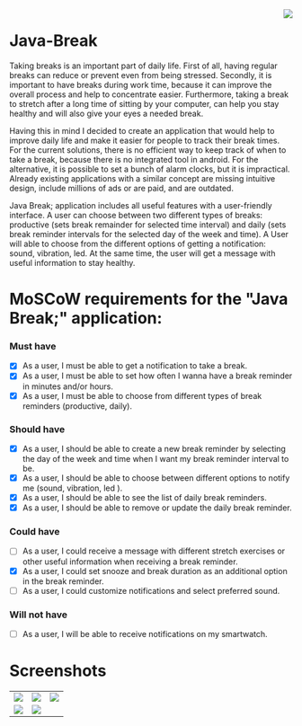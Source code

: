 <img align="right" src="https://user-images.githubusercontent.com/55923499/111072954-192dc180-84dd-11eb-9b0a-68fba3c4727b.png">

# Java-Break
Taking breaks is an important part of daily life. First of all, having regular breaks can reduce or prevent even from being stressed. Secondly, it is important to have breaks during work time, because it can improve the overall process and help to concentrate easier. Furthermore, taking a break to stretch after a long time of sitting by your computer, can help you stay healthy and will also give your eyes a needed break.

Having this in mind I decided to create an application that would help to improve daily life and make it easier for people to track their break times. 
For the current solutions, there is no efficient way to keep track of when to take a break, because there is no integrated tool in android. For the alternative, it is possible to set a bunch of alarm clocks, but it is impractical. Already existing applications with a similar concept are missing intuitive design, include millions of ads or are paid, and are outdated.

Java Break; application includes all useful features with a user-friendly interface. A user can choose between two different types of breaks:  productive (sets break remainder for selected time interval) and daily (sets break reminder intervals for the selected day of the week and time). A User will able to choose from the different options of getting a notification: sound, vibration, led. At the same time, the user will get a message with useful information to stay healthy. 



# MoSCoW requirements for the "Java Break;" application:

### Must have
- [x] As a user, I must be able to get a notification to take a break.
- [x] As a user, I must be able to set how often I wanna have a break reminder in minutes and/or hours.
- [x] As a user, I must be able to choose from different types of break reminders (productive, daily).
### Should have
- [x] As a user, I should be able to create a new break reminder by selecting the day of the week and time when I want my break reminder interval to be. 
- [x] As a user, I should be able to choose between different options to notify me (sound, vibration, led ).
- [x] As a user, I should be able to see the list of daily break reminders.
- [x] As a user, I should be able to remove or update the daily break reminder.
### Could have
- [ ] As a user, I could receive a message with different stretch exercises or other useful information when receiving a break reminder.
- [x] As a user, I could set snooze and break duration as an additional option in the break reminder.
- [ ] As a user, I could customize notifications and select preferred sound.
### Will not have
- [ ] As a user, I will be able to receive notifications on my smartwatch. 

# Screenshots

<table>
  <tr>
    <td><img src="https://user-images.githubusercontent.com/55923499/118409421-99fa6c80-b68a-11eb-9003-2949b570eed0.png" /></td>
    <td><img src="https://user-images.githubusercontent.com/55923499/118409434-aed70000-b68a-11eb-92ee-7e8bc8ad0a00.png" /></td>
    <td><img src="https://user-images.githubusercontent.com/55923499/118409443-c2826680-b68a-11eb-8301-89be378ed827.png" /></td>
  </tr>  
  <tr>
    <td><img src="https://user-images.githubusercontent.com/55923499/118409453-ce6e2880-b68a-11eb-9e89-a5c7429d1044.png" /></td>
    <td><img src="https://user-images.githubusercontent.com/55923499/118409459-d8902700-b68a-11eb-91a0-5475e6b9ccdc.png" /></td>
    <td></td>
  </tr>
</table>
